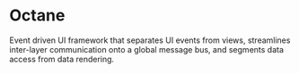 # Octane
Event driven UI framework that separates UI events from views, streamlines inter-layer communication onto a global message bus, and segments data access from data rendering.
